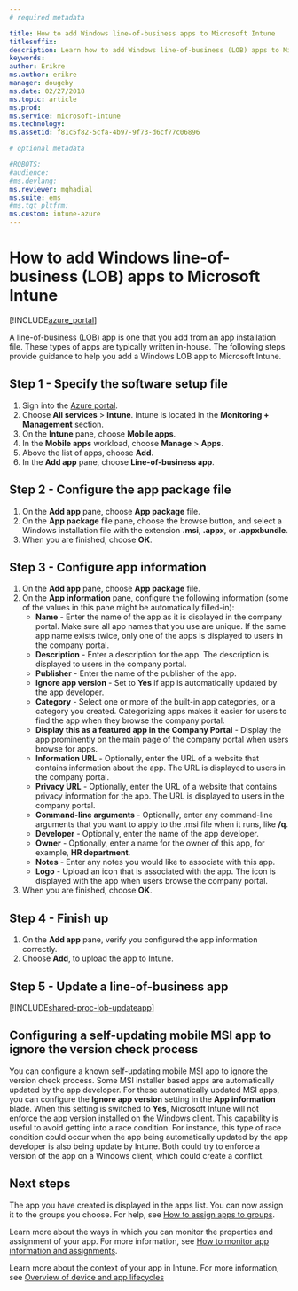 ```yaml
---
# required metadata

title: How to add Windows line-of-business apps to Microsoft Intune
titlesuffix:
description: Learn how to add Windows line-of-business (LOB) apps to Microsoft Intune.
keywords:
author: Erikre
ms.author: erikre
manager: dougeby
ms.date: 02/27/2018
ms.topic: article
ms.prod:
ms.service: microsoft-intune
ms.technology:
ms.assetid: f81c5f82-5cfa-4b97-9f73-d6cf77c06896

# optional metadata

#ROBOTS:
#audience:
#ms.devlang:
ms.reviewer: mghadial
ms.suite: ems
#ms.tgt_pltfrm:
ms.custom: intune-azure
---
```


# How to add Windows line-of-business (LOB) apps to Microsoft Intune

[!INCLUDE[azure_portal](./includes/azure_portal.md)]

A line-of-business (LOB) app is one that you add from an app installation file. These types of apps are typically written in-house. The following steps provide guidance to help you add a Windows LOB app to Microsoft Intune.

## Step 1 - Specify the software setup file

1. Sign into the [Azure portal](https://portal.azure.com).
2. Choose **All services** > **Intune**. Intune is located in the **Monitoring + Management** section.
3. On the **Intune** pane, choose **Mobile apps**.
4. In the **Mobile apps** workload, choose **Manage** > **Apps**.
5. Above the list of apps, choose **Add**.
6. In the **Add app** pane, choose **Line-of-business app**.

## Step 2 - Configure the app package file

1. On the **Add app** pane, choose **App package** file.
2. On the **App package** file pane, choose the browse button, and select a Windows installation file with the extension **.msi**, **.appx**, or **.appxbundle**.
3. When you are finished, choose **OK**.


## Step 3 - Configure app information

1. On the **Add app** pane, choose **App package** file.
2. On the **App information** pane, configure the following information (some of the values in this pane might be automatically filled-in):
	- **Name** - Enter the name of the app as it is displayed in the company portal. Make sure all app names that you use are unique. If the same app name exists twice, only one of the apps is displayed to users in the company portal.
	- **Description** - Enter a description for the app. The description is displayed to users in the company portal.
	- **Publisher** - Enter the name of the publisher of the app.
	- **Ignore app version** - Set to **Yes** if app is automatically updated by the app developer.
	- **Category** - Select one or more of the built-in app categories, or a category you created. Categorizing apps makes it easier for users to find the app when they browse the company portal.
	- **Display this as a featured app in the Company Portal** - Display the app prominently on the main page of the company portal when users browse for apps.
	- **Information URL** - Optionally, enter the URL of a website that contains information about the app. The URL is displayed to users in the company portal.
	- **Privacy URL** - Optionally, enter the URL of a website that contains privacy information for the app. The URL is displayed to users in the company portal.
	- **Command-line arguments** - Optionally, enter any command-line arguments that you want to apply to the .msi file when it runs, like **/q**.
	- **Developer** - Optionally, enter the name of the app developer.
	- **Owner** - Optionally, enter a name for the owner of this app, for example, **HR department**.
	- **Notes** - Enter any notes you would like to associate with this app.
	- **Logo** - Upload an icon that is associated with the app. The icon is displayed with the app when users browse the company portal.
3. When you are finished, choose **OK**.

## Step 4 - Finish up

1. On the **Add app** pane, verify you configured the app information correctly.
2. Choose **Add**, to upload the app to Intune.

## Step 5 - Update a line-of-business app

[!INCLUDE[shared-proc-lob-updateapp](./includes/shared-proc-lob-updateapp.md)]

## Configuring a self-updating mobile MSI app to ignore the version check process

You can configure a known self-updating mobile MSI app to ignore the version check process. Some MSI installer based apps are automatically updated by the app developer. For these automatically updated MSI apps, you can configure the **Ignore app version** setting in the **App information** blade. When this setting is switched to **Yes**, Microsoft Intune will not enforce the app version installed on the Windows client. This capability is useful to avoid getting into a race condition. For instance, this type of race condition could occur when the app being automatically updated by the app developer is also being update by Intune. Both could try to enforce a version of the app on a Windows client, which could create a conflict.

## Next steps

The app you have created is displayed in the apps list. You can now assign it to the groups you choose. For help, see [How to assign apps to groups](apps-deploy.md).

Learn more about the ways in which you can monitor the properties and assignment of your app. For more information, see [How to monitor app information and assignments](apps-monitor.md).

Learn more about the context of your app in Intune. For more information, see [Overview of device and app lifecycles](introduction-device-app-lifecycles.md)
